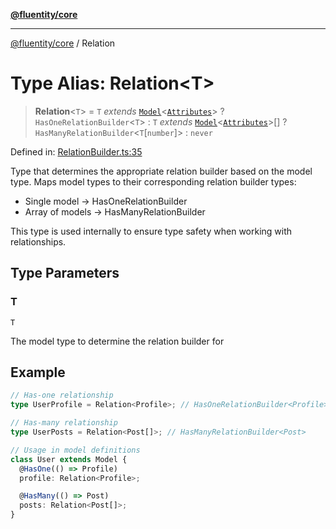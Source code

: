 [**@fluentity/core**](../README.md)

***

[@fluentity/core](../globals.md) / Relation

# Type Alias: Relation\<T\>

> **Relation**\<`T`\> = `T` *extends* [`Model`](../classes/Model.md)\<[`Attributes`](../interfaces/Attributes.md)\> ? `HasOneRelationBuilder`\<`T`\> : `T` *extends* [`Model`](../classes/Model.md)\<[`Attributes`](../interfaces/Attributes.md)\>[] ? `HasManyRelationBuilder`\<`T`\[`number`\]\> : `never`

Defined in: [RelationBuilder.ts:35](https://github.com/cedricpierre/fluentity-core/blob/bfd5fb70bea6f45189a53ff24d390175895f2189/src/RelationBuilder.ts#L35)

Type that determines the appropriate relation builder based on the model type.
Maps model types to their corresponding relation builder types:
- Single model -> HasOneRelationBuilder
- Array of models -> HasManyRelationBuilder

This type is used internally to ensure type safety when working with relationships.

## Type Parameters

### T

`T`

The model type to determine the relation builder for

## Example

```typescript
// Has-one relationship
type UserProfile = Relation<Profile>; // HasOneRelationBuilder<Profile>

// Has-many relationship
type UserPosts = Relation<Post[]>; // HasManyRelationBuilder<Post>

// Usage in model definitions
class User extends Model {
  @HasOne(() => Profile)
  profile: Relation<Profile>;

  @HasMany(() => Post)
  posts: Relation<Post[]>;
}
```
